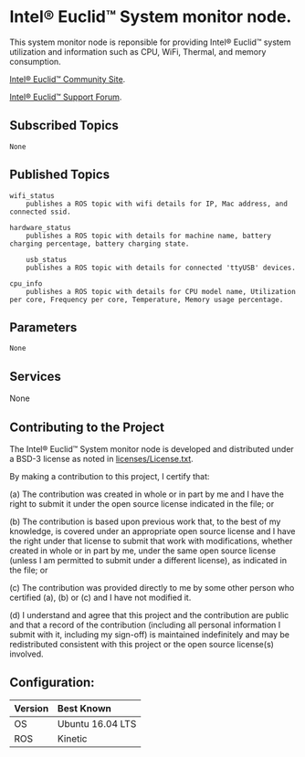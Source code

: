 # Intel&reg; Euclid&trade; System monitor node.

This system monitor node is reponsible for providing Intel&reg; Euclid&trade; system utilization and information such as CPU, WiFi, Thermal, and memory consumption.

[Intel® Euclid™ Community Site](http://www.euclidcommunity.intel.com).

[Intel® Euclid™ Support Forum](http://www.intel.com/content/www/us/en/support/emerging-technologies/intel-euclid-development-kit.html).

## Subscribed Topics

    None

## Published Topics

    wifi_status 
        publishes a ROS topic with wifi details for IP, Mac address, and connected ssid.
    
    hardware_status
        publishes a ROS topic with details for machine name, battery charging percentage, battery charging state.

		usb_status
        publishes a ROS topic with details for connected 'ttyUSB' devices.
        
    cpu_info
        publishes a ROS topic with details for CPU model name, Utilization per core, Frequency per core, Temperature, Memory usage percentage.

## Parameters
    None
		
## Services
   None
    
## Contributing to the Project

The Intel&reg; Euclid&trade; System monitor node is developed and distributed under
a BSD-3 license as noted in [licenses/License.txt](licenses/License.txt).

By making a contribution to this project, I certify that:

(a) The contribution was created in whole or in part by me and I
have the right to submit it under the open source license
indicated in the file; or

(b) The contribution is based upon previous work that, to the best
of my knowledge, is covered under an appropriate open source
license and I have the right under that license to submit that
work with modifications, whether created in whole or in part
by me, under the same open source license (unless I am
permitted to submit under a different license), as indicated
in the file; or

(c) The contribution was provided directly to me by some other
person who certified (a), (b) or (c) and I have not modified
it.

(d) I understand and agree that this project and the contribution
are public and that a record of the contribution (including all
personal information I submit with it, including my sign-off) is
maintained indefinitely and may be redistributed consistent with
this project or the open source license(s) involved.

## Configuration:

| Version        | Best Known           |
|:-------------- |:---------------------|
| OS             | Ubuntu 16.04 LTS     |
| ROS            | Kinetic              |
